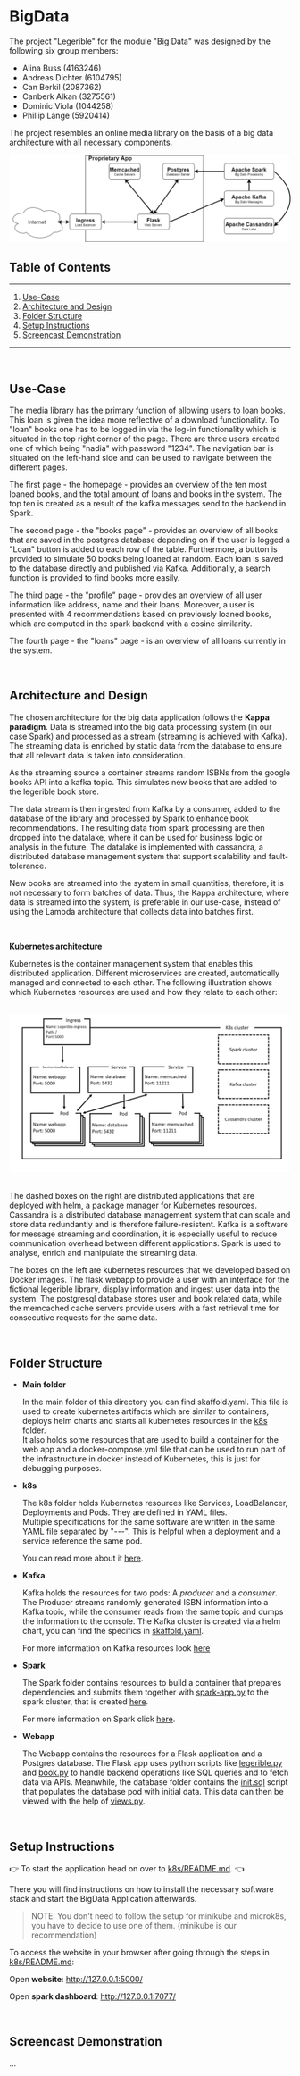 # BigData

The project "Legerible" for the module "Big Data" was designed by the following six group members:

- Alina Buss (4163246)
- Andreas Dichter (6104795)
- Can Berkil (2087362)
- Canberk Alkan (3275561)
- Dominic Viola (1044258)
- Phillip Lange (5920414)

The project resembles an online media library on the basis of a big data architecture with all necessary components.

<img src="Documentation\assets\Ziel-Architektur.png" >

## Table of Contents

---

1. [Use-Case](#Use-Case)
2. [Architecture and Design](#Architecture-and-Design)
3. [Folder Structure](#Folder-Structure)
4. [Setup Instructions](#Setup-Instructions)
5. [Screencast Demonstration](#Screencast-Demonstration)

---

<br>

## Use-Case

The media library has the primary function of allowing users to loan books. This loan is given the idea more reflective of
a download functionality. To "loan" books one has to be logged in via the log-in functionality which is situated in the
top right corner of the page. There are three users created one of which being
"nadia" with password "1234". The navigation bar is situated on the left-hand side and can be used to navigate between
the different pages.

The first page - the homepage - provides an overview of the ten most loaned books, and the total amount of loans and
books in the system. The top ten is created as a result of the kafka messages send to the backend in Spark.

The second page - the "books page" - provides an overview of all books that are saved in the postgres database depending
on if the user is logged a "Loan" button is added to each row of the table. Furthermore, a button is provided to
simulate 50 books being loaned at random. Each loan is saved to the database directly and published via Kafka.
Additionally, a search function is provided to find books more easily.

The third page - the "profile" page - provides an overview of all user information like address, name and their loans.
Moreover, a user is presented with 4 recommendations based on previously loaned books, which are computed in the spark
backend with a cosine similarity.

The fourth page - the "loans" page - is an overview of all loans currently in the system.

<br>

## Architecture and Design

The chosen architecture for the big data application follows the **Kappa paradigm**.
Data is streamed into the big data processing system (in our case Spark) and processed as a stream (streaming is achieved with Kafka). 
The streaming data is enriched by static data from the database to ensure that all relevant data is taken into consideration. 

As the streaming source a container streams random ISBNs from the google books API into a kafka topic. 
This simulates new books that are added to the legerible book store.  

The data stream is then ingested from Kafka by a consumer, added to the database of the library and processed by Spark to enhance book recommendations. The resulting data from spark processing are then dropped into the datalake, where it can be used for business logic or analysis in the future. The datalake is implemented with cassandra, a distributed database management system that support scalability and fault-tolerance.

New books are streamed into the system in small quantities, therefore, it is not necessary to form batches of data. Thus, the Kappa architecture, where data is streamed into the system, is preferable in our use-case, instead of using the Lambda architecture that collects data into batches first.

<br>

**Kubernetes architecture**

Kubernetes is the container management system that enables this distributed application.
Different microservices are created, automatically managed and connected to each other.
The following illustration shows which Kubernetes resources are used and how they relate to each other:

<br>
<img src="Documentation\assets\Kubernetes-structure.jpg" >
<br>
<br>

The dashed boxes on the right are distributed applications that are deployed with helm, a package manager for Kubernetes
resources. Cassandra is a distributed database management system that can scale and store data redundantly and is
therefore failure-resistent. Kafka is a software for message streaming and coordination, it is especially useful to
reduce communication overhead between different applications. Spark is used to analyse, enrich and manipulate the
streaming data.

The boxes on the left are kubernetes resources that we developed based on Docker images. The flask webapp to provide a
user with an interface for the fictional legerible library, display information and ingest user data into the system.
The postgresql database stores user and book related data, while the memcached cache servers provide users with a fast
retrieval time for consecutive requests for the same data.


<br>

## Folder Structure

<ul>

<li><b> Main folder </b></li>

In the main folder of this directory you can find skaffold.yaml. This file is used to create kubernetes artifacts which
are similar to containers, deploys helm charts and starts all kubernetes resources in the [k8s](k8s) folder. \
It also holds some resources that are used to build a container for the web app and a docker-compose.yml file that can
be used to run part of the infrastructure in docker instead of Kubernetes, this is just for debugging purposes.


<li><b> k8s </b></li>

The k8s folder holds Kubernetes resources like Services, LoadBalancer, Deployments and Pods. They are defined in YAML
files. \
Multiple specifications for the same software are written in the same YAML file separated by "---". This is helpful when
a deployment and a service reference the same pod.

You can read more about it [here](k8s/README.md).

<li><b> Kafka </b></li>

Kafka holds the resources for two pods: A *producer* and a *consumer*.\
The Producer streams randomly generated ISBN information into a Kafka topic, while the consumer reads from the same
topic and dumps the information to the console. The Kafka cluster is created via a helm chart, you can find the
specifics in [skaffold.yaml](skaffold.yaml).

For more information on Kafka resources look [here](Kafka/README.md)

<li><b> Spark </b></li>

The Spark folder contains resources to build a container that prepares dependencies and submits them together
with [spark-app.py](Spark/py-apps/spark-app.py) to the spark cluster, that is created [here](skaffold.yaml).

For more information on Spark click [here](Spark/README.md).

<li><b> Webapp </b></li>

The Webapp contains the resources for a Flask application and a Postgres database. The Flask app uses python scripts
like [legerible.py](Webapp/code/app/legerible.py) and [book.py](Webapp/code/app/book.py) to handle backend operations
like SQL queries and to fetch data via APIs. Meanwhile, the database folder contains
the [init.sql](Webapp/database/init.sql) script that populates the database pod with initial data. This data can then be
viewed with the help of [views.py](Webapp/code/app/views.py).

</ul>

<br>


## Setup Instructions

👉 To start the application head on over to [k8s/README.md](k8s/README.md). 👈

There you will find instructions on how to install the necessary software stack and start the BigData Application afterwards.

> NOTE: You don't need to follow the setup for minikube and microk8s, you have to decide to use one of them. (minikube is our recommendation)

To access the website in your browser after going through the steps in [k8s/README.md](k8s/README.md):

Open  **website**: http://127.0.0.1:5000/

Open **spark dashboard**: http://127.0.0.1:7077/

<br>

## Screencast Demonstration

...